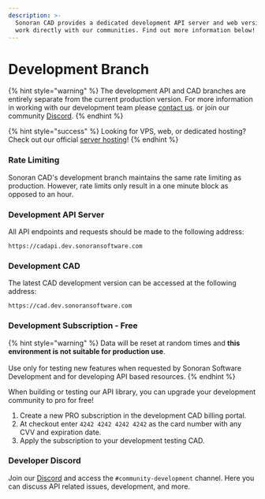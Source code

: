```yaml
---
description: >-
  Sonoran CAD provides a dedicated development API server and web version to
  work directly with our communities. Find out more information below!
---
```


# Development Branch

{% hint style="warning" %}
The development API and CAD branches are entirely separate from the current production version. For more information in working with our development team please [contact us](https://support.sonoransoftware.com). or join our community [Discord](http://discord.sonorancad.com/).
{% endhint %}

{% hint style="success" %}
Looking for VPS, web, or dedicated hosting? Check out our official [server hosting](../../other-products/server-hosting.md)!
{% endhint %}

### Rate Limiting

Sonoran CAD's development branch maintains the same rate limiting as production. However, rate limits only result in a one minute block as opposed to an hour.

### Development API Server

All API endpoints and requests should be made to the following address:

```
https://cadapi.dev.sonoransoftware.com
```

### Development CAD

The latest CAD development version can be accessed at the following address:

```
https://cad.dev.sonoransoftware.com
```

### Development Subscription - Free

{% hint style="warning" %}
Data will be reset at random times and **this environment is not suitable for production use**.\
\
Use only for testing new features when requested by Sonoran Software Development and for developing API based resources.
{% endhint %}

When building or testing our API library, you can upgrade your development community to pro for free!

1. Create a new PRO subscription in the development CAD billing portal.
2. At checkout enter `4242 4242 4242 4242` as the card number with any CVV and expiration date.
3. Apply the subscription to your development testing CAD.

### Developer Discord

Join our [Discord](http://discord.sonorancad.com/) and access the `#community-development` channel. Here you can discuss API related issues, development, and more.
